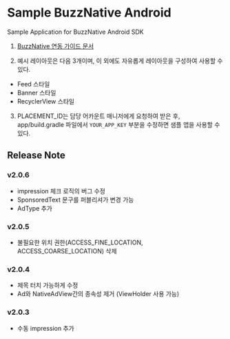 # Sample BuzzNative Android

Sample Application for BuzzNative Android SDK

1. [BuzzNative 연동 가이드 문서](https://github.com/Buzzvil/sample-buzznative-android/wiki)

2. 예시 레이아웃은 다음 3개이며, 이 외에도 자유롭게 레이아웃을 구성하여 사용할 수 있다.
* Feed 스타일
* Banner 스타일
* RecyclerView 스타일

3. PLACEMENT_ID는 담당 어카운트 매니저에게 요청하여 받은 후, app/build.gradle 파일에서 `YOUR_APP_KEY` 부분을 수정하면 샘플 앱을 사용할 수 있다.


## Release Note

### v2.0.6
* impression 체크 로직의 버그 수정
* SponsoredText 문구를 퍼블리셔가 변경 가능
* AdType 추가

### v2.0.5
* 불필요한 위치 권한(ACCESS_FINE_LOCATION, ACCESS_COARSE_LOCATION) 삭제

### v2.0.4
* 제목 터치 가능하게 수정
* Ad와 NativeAdView간의 종속성 제거 (ViewHolder 사용 가능)

### v2.0.3
* 수동 impression 추가
